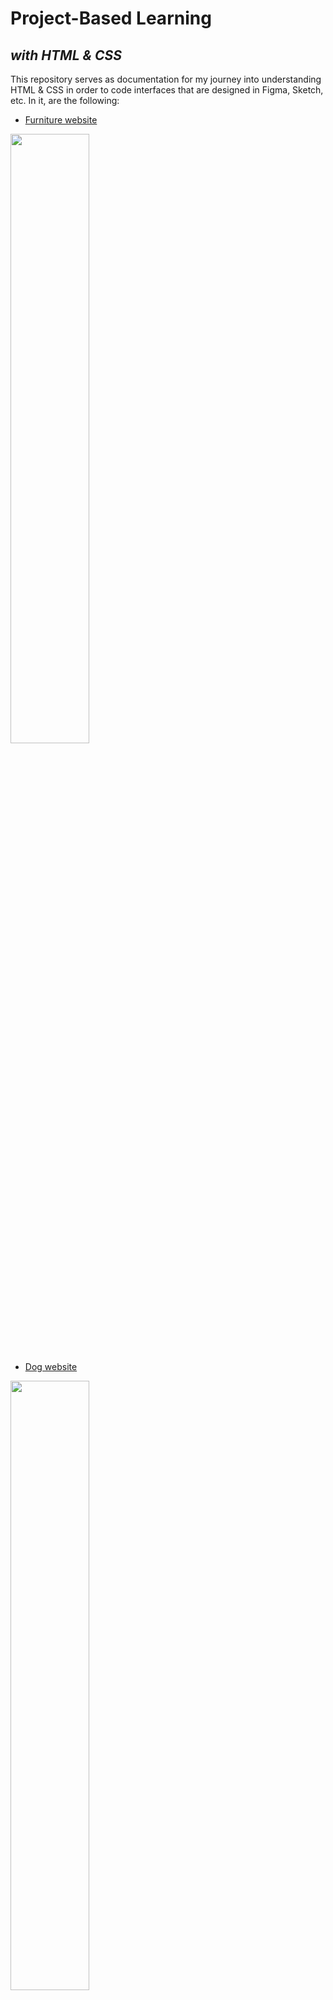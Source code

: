 # Project-Based Learning
## _with HTML & CSS_

This repository serves as documentation for my journey into understanding HTML & CSS in order to code interfaces that are designed in Figma, Sketch, etc. In it, are the following:

- [Furniture website](http://htmlpreview.github.io/?https://github.com/daudi-lazarre/html-cssProjects/blob/main/html-furniture-website/index.html)
<img width=50% src="https://imgur.com/a/HXlRiWR">

- [Dog website](http://htmlpreview.github.io/?https://github.com/daudi-lazarre/html-cssProjects/blob/main/html-dog-website/fundamentals.html)
<img width=50% src="https://imgur.com/a/ezD5aJk">

- [Web design PDF](https://github.com/daudi-lazarre/html-cssProjects/blob/main/html-web-design-guidelines.pdf)